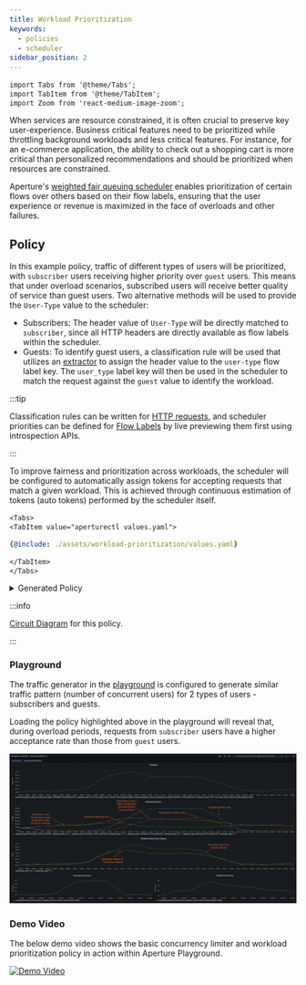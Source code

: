 ```yaml
---
title: Workload Prioritization
keywords:
  - policies
  - scheduler
sidebar_position: 2
---
```


```mdx-code-block
import Tabs from '@theme/Tabs';
import TabItem from '@theme/TabItem';
import Zoom from 'react-medium-image-zoom';
```

When services are resource constrained, it is often crucial to preserve key
user-experience. Business critical features need to be prioritized while
throttling background workloads and less critical features. For instance, for an
e-commerce application, the ability to check out a shopping cart is more
critical than personalized recommendations and should be prioritized when
resources are constrained.

Aperture's
[weighted fair queuing scheduler](/concepts/flow-control/components/load-scheduler.md#scheduler)
enables prioritization of certain flows over others based on their flow labels,
ensuring that the user experience or revenue is maximized in the face of
overloads and other failures.

## Policy

In this example policy, traffic of different types of users will be prioritized,
with `subscriber` users receiving higher priority over `guest` users. This means
that under overload scenarios, subscribed users will receive better quality of
service than guest users. Two alternative methods will be used to provide the
`User-Type` value to the scheduler:

- Subscribers: The header value of `User-Type` will be directly matched to
  `subscriber`, since all HTTP headers are directly available as flow labels
  within the scheduler.
- Guests: To identify guest users, a classification rule will be used that
  utilizes an
  [extractor](/concepts/flow-control/resources/classifier.md#extractors) to
  assign the header value to the `user-type` flow label key. The `user_type`
  label key will then be used in the scheduler to match the request against the
  `guest` value to identify the workload.

:::tip

Classification rules can be written for
[HTTP requests](/concepts/flow-control/resources/classifier.md#live-previewing-requests),
and scheduler priorities can be defined for
[Flow Labels](/concepts/flow-control/flow-label.md#live-previewing-flow-labels)
by live previewing them first using introspection APIs.

:::

To improve fairness and prioritization across workloads, the scheduler will be
configured to automatically assign tokens for accepting requests that match a
given workload. This is achieved through continuous estimation of tokens (auto
tokens) performed by the scheduler itself.

```mdx-code-block
<Tabs>
<TabItem value="aperturectl values.yaml">
```

```yaml
{@include: ./assets/workload-prioritization/values.yaml}
```

```mdx-code-block
</TabItem>
</Tabs>
```

<details><summary>Generated Policy</summary>
<p>

```yaml
{@include: ./assets/workload-prioritization/policy.yaml}
```

</p>
</details>

:::info

[Circuit Diagram](./assets/workload-prioritization/graph.mmd.svg) for this
policy.

:::

### Playground

The traffic generator in the [playground](/get-started/playground/playground.md)
is configured to generate similar traffic pattern (number of concurrent users)
for 2 types of users - subscribers and guests.

Loading the policy highlighted above in the playground will reveal that, during
overload periods, requests from `subscriber` users have a higher acceptance rate
than those from `guest` users.

<Zoom>

![Workload Prioritization](./assets/workload-prioritization/dashboard.png)

</Zoom>

### Demo Video

The below demo video shows the basic concurrency limiter and workload
prioritization policy in action within Aperture Playground.

[![Demo Video](https://img.youtube.com/vi/m070bAvrDHM/0.jpg)](https://www.youtube.com/watch?v=m070bAvrDHM)
